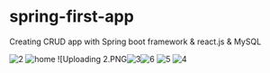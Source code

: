 # spring-first-app
Creating CRUD app with Spring boot framework & react.js & MySQL

![2](https://github.com/user-attachments/assets/f4541972-a1c5-492e-8b8b-d17e7a5faeaa)
![home](https://github.com/user-attachments/assets/2215fdc1-0c30-4dad-a05b-83d0a38816c9)
![Uploading 2.PNG![3](https://github.com/user-attachments/assets/4b7c0d7a-14bd-4977-b767-e91e29e513d2)![6](https://github.com/user-attachments/assets/29c621c1-46a9-4789-9d8f-7cdd045dd6ba)
![5](https://github.com/user-attachments/assets/2a515006-ab73-4c25-a4a7-150b91bf0d90)
![4](https://github.com/user-attachments/assets/01f730ed-8394-4a13-b340-54a6d916c066)

